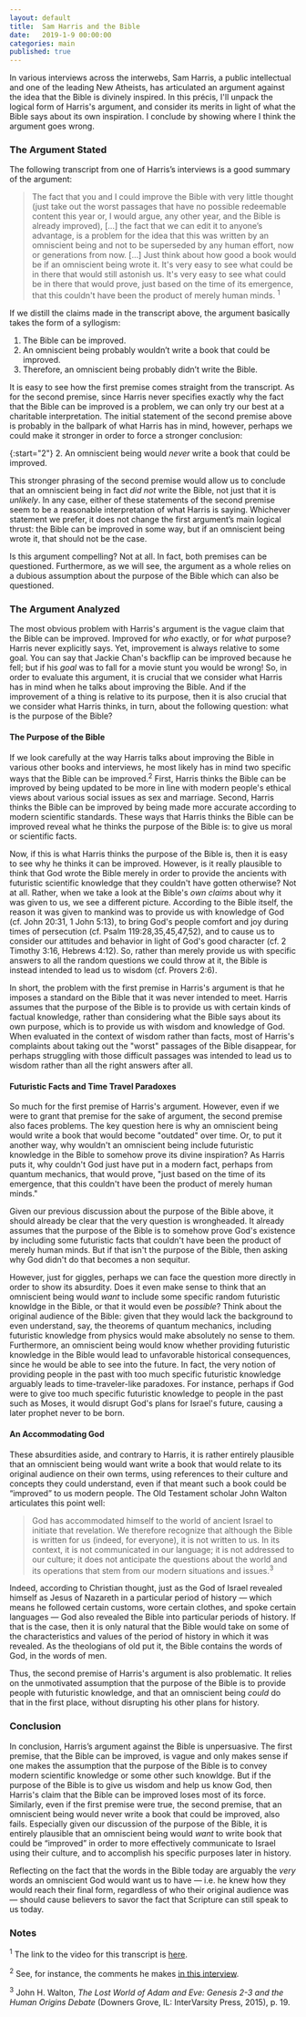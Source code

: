 ```yaml
---
layout: default
title:  Sam Harris and the Bible
date:   2019-1-9 00:00:00
categories: main
published: true
---
```


In various interviews across the interwebs, Sam Harris, a public intellectual and one of the leading New Atheists, has articulated an argument against the idea that the Bible is divinely inspired. In this précis, I'll unpack the logical form of Harris's argument, and consider its merits in light of what the Bible says about its own inspiration. I conclude by showing where I think the argument goes wrong.

### The Argument Stated
The following transcript from one of Harris’s interviews is a good summary of the argument:

> The fact that you and I could improve the Bible with very little thought (just take out the worst passages that have no possible redeemable content this year or, I would argue, any other year, and the Bible is already improved), […] the fact that we can edit it to anyone’s advantage, is a problem for the idea that this was written by an omniscient being and not to be superseded by any human effort, now or generations from now. […] Just think about how good a book would be if an omniscient being wrote it. It's very easy to see what could be in there that would still astonish us. It's very easy to see what could be in there that would prove, just based on the time of its emergence, that this couldn't have been the product of merely human minds. <sup>1</sup>

If we distill the claims made in the transcript above, the argument basically takes the form of a syllogism:

1. The Bible can be improved.
2. An omniscient being probably wouldn’t write a book that could be improved.
3. Therefore, an omniscient being probably didn’t write the Bible.

It is easy to see how the first premise comes straight from the transcript. As for the second premise, since Harris never specifies exactly why the fact that the Bible can be improved is a problem, we can only try our best at a charitable interpretation. The initial statement of the second premise above is probably in the ballpark of what Harris has in mind, however, perhaps we could make it stronger in order to force a stronger conclusion:

{:start="2"}
2. An omniscient being would *never* write a book that could be improved.

This stronger phrasing of the second premise would allow us to conclude that an omniscient being in fact *did not* write the Bible, not just that it is *unlikely*. In any case, either of these statements of the second premise seem to be a reasonable interpretation of what Harris is saying. Whichever statement we prefer, it does not change the first argument’s main logical thrust: the Bible can be improved in some way, but if an omniscient being wrote it, that should not be the case.

Is this argument compelling? Not at all. In fact, both premises can be questioned. Furthermore, as we will see, the argument as a whole relies on a dubious assumption about the purpose of the Bible which can also be questioned.

### The Argument Analyzed

The most obvious problem with Harris's argument is the vague claim that the Bible can be improved. Improved for *who* exactly, or for *what* purpose? Harris never explicitly says. Yet, improvement is always relative to some goal. You can say that Jackie Chan's backflip can be improved because he fell; but if his *goal* was to fall for a movie stunt you would be wrong! So, in order to evaluate this argument, it is crucial that we consider what Harris has in mind when he talks about improving the Bible. And if the improvement of a thing is relative to its purpose, then it is also crucial that we consider what Harris thinks, in turn, about the following question: what is the purpose of the Bible?

#### The Purpose of the Bible
If we look carefully at the way Harris talks about improving the Bible in various other books and interviews, he most likely has in mind two specific ways that the Bible can be improved.<sup>2</sup> First, Harris thinks the Bible can be improved by being updated to be more in line with modern people's ethical views about various social issues as sex and marriage. Second, Harris thinks the Bible can be improved by being made more accurate according to modern scientific standards. These ways that Harris thinks the Bible can be improved reveal what he thinks the purpose of the Bible is: to give us moral or scientific facts.

Now, if this is what Harris thinks the purpose of the Bible is, then it is easy to see why he thinks it can be improved. However, is it really plausible to think that God wrote the Bible merely in order to provide the ancients with futuristic scientific knowledge that they couldn't have gotten otherwise? Not at all. Rather, when we take a look at the Bible's *own claims* about why it was given to us, we see a different picture. According to the Bible itself, the reason it was given to mankind was to provide us with knowledge of God (cf. John 20:31, 1 John 5:13), to bring God's people comfort and joy during times of persecution (cf. Psalm 119:28,35,45,47,52), and to cause us to consider our attitudes and behavior in light of God's good character (cf. 2 Timothy 3:16, Hebrews 4:12). So, rather than merely provide us with specific answers to all the random questions we could throw at it, the Bible is instead intended to lead us to wisdom (cf. Provers 2:6).

In short, the problem with the first premise in Harris's argument is that he imposes a standard on the Bible that it was never intended to meet. Harris assumes that the purpose of the Bible is to provide us with certain kinds of factual knowledge, rather than considering what the Bible says about its own purpose, which is to provide us with wisdom and knowledge of God. When evaluated in the context of wisdom rather than facts, most of Harris's complaints about taking out the "worst" passages of the Bible disappear, for perhaps struggling with those difficult passages was intended to lead us to wisdom rather than all the right answers after all.

#### Futuristic Facts and Time Travel Paradoxes
So much for the first premise of Harris's argument. However, even if we were to grant that premise for the sake of argument, the second premise also faces problems. The key question here is why an omniscient being would write a book that would become "outdated" over time. Or, to put it another way, why wouldn't an omniscient being include futuristic knowledge in the Bible to somehow prove its divine inspiration? As Harris puts it, why couldn't God just have put in a modern fact, perhaps from quantum mechanics, that would prove, "just based on the time of its emergence, that this couldn't have been the product of merely human minds."

Given our previous discussion about the purpose of the Bible above, it should already be clear that the very question is wrongheaded. It already assumes that the purpose of the Bible is to somehow prove God's existence by including some futuristic facts that couldn't have been the product of merely human minds. But if that isn't the purpose of the Bible, then asking why God didn't do that becomes a non sequitur.

However, just for giggles, perhaps we can face the question more directly in order to show its absurdity. Does it even make sense to think that an omniscient being would *want* to include some specific random futuristic knowldge in the Bible, or that it would even be *possible*? Think about the original audience of the Bible: given that they would lack the background to even understand, say, the theorems of quantum mechanics, including futuristic knowledge from physics would make absolutely no sense to them. Furthermore, an omniscient being would know whether providing futuristic knowledge in the Bible would lead to unfavorable historical consequences, since he would be able to see into the future. In fact, the very notion of providing people in the past with too much specific futuristic knowledge arguably leads to time-traveler-like paradoxes. For instance, perhaps if God were to give too much specific futuristic knowledge to people in the past such as Moses, it would disrupt God's plans for Israel's future, causing a later prophet never to be born.

#### An Accommodating God
These absurdities aside, and contrary to Harris, it is rather entirely plausible that an omniscient being would want write a book that would relate to its original audience on their own terms, using references to their culture and concepts they could understand, even if that meant such a book could be “improved” to us modern people. The Old Testament scholar John Walton articulates this point well:

> God has accommodated himself to the world of ancient Israel to initiate that revelation. We therefore recognize that although the Bible is written for us (indeed, for everyone), it is not written to us. In its context, it is not communicated in our language; it is not addressed to our culture; it does not anticipate the questions about the world and its operations that stem from our modern situations and issues.<sup>3</sup>

Indeed, according to Christian thought, just as the God of Israel revealed himself as Jesus of Nazareth in a particular period of history — which means he followed certain customs, wore certain clothes, and spoke certain languages — God also revealed the Bible into particular periods of history. If that is the case, then it is only natural that the Bible would take on some of the characteristics and values of the period of history in which it was revealed. As the theologians of old put it, the Bible contains the words of God, in the words of men.

Thus, the second premise of Harris's argument is also problematic. It relies on the unmotivated assumption that the purpose of the Bible is to provide people with futuristic knowledge, and that an omniscient being *could* do that in the first place, without disrupting his other plans for history.

### Conclusion
In conclusion, Harris’s argument against the Bible is unpersuasive. The first premise, that the Bible can be improved, is vague and only makes sense if one makes the assumption that the purpose of the Bible is to convey modern scientific knowledge or some other such knowldge. But if the purpose of the Bible is to give us wisdom and help us know God, then Harris's claim that the Bible can be improved loses most of its force. Similarly, even if the first premise were true, the second premise, that an omniscient being would never write a book that could be improved, also fails. Especially given our discussion of the purpose of the Bible, it is entirely plausible that an omniscient being would *want* to write book that could be “improved” in order to more effectively communicate to Israel using their culture, and to accomplish his specific purposes later in history.

Reflecting on the fact that the words in the Bible today are arguably the *very* words an omniscient God would want us to have — i.e. he knew how they would reach their final form, regardless of who their original audience was — should cause believers to savor the fact that Scripture can still speak to us today.

### Notes
<sup>1</sup> The link to the video for this transcript is [here](https://youtu.be/bdUC8nRVyYY?t=1962).

<sup>2</sup> See, for instance, the comments he makes [in this interview](https://www.youtube.com/watch?v=8zV3vIXZ-1Y).

<sup>3</sup> John H. Walton, *The Lost World of Adam and Eve: Genesis 2-3 and the Human Origins Debate* (Downers Grove, IL: InterVarsity Press, 2015), p. 19.

